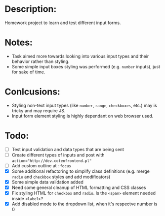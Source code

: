# Description:
Homework project to learn and test different input forms.
# Notes:
- Task aimed more towards looking into various input types and their behavior rather than styling.
- Some simple input boxes styling was performed (e.g. `number` inputs), just for sake of time.
# Conlcusions:
- Styling non-text input types (like `number`, `range`, `checkboxes`, etc.) may is tricky and may require JS.
- Input form element styling is highly dependant on web browser used.
# Todo:
- [ ] Test input validation and data types that are being sent
- [ ] Create different types of inputs and post with `action="http://dev.cotenfrontend.pl"`
- [ ] Add custom outline at `:focus`
- [x] Some additional refactoring to simplify class definitions (e.g. merge `radio` and `checkbox` styles and add modificators)
- [x] Some simple data validation added
- [x] Need some general cleanup of HTML formatting and CSS classes
- [x] Fix styling HTML for `checkbox` and `radio`. Is the `<span>` element needed inside `<label>`?
- [x] Add disabled mode to the dropdown list, when it's respectve number is 0
